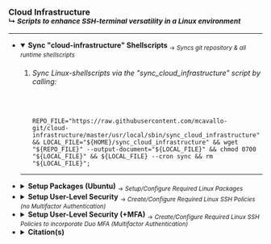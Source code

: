 <!-- ------------------------------------------------------------ ---

This file (on GitHub):

	https://github.com/mcavallo-git/cloud-infrastructure/#sync_cloud_infrastructure

--- ------------------------------------------------------------- -->

<h3 id="cloud-infrastructure">
	Cloud Infrastructure<br />
	<sub>↳ <i id="readme">Scripts to enhance SSH-terminal versatility in a Linux environment</i></sub>
</h3>
<hr />
<ul>

<!-- ------------------------------------------------------------ -->

<li><details open><summary>
		<strong>Sync "cloud-infrastructure" Shellscripts</strong>
		<sub> → <i>Syncs git repository & all runtime shellscripts</i></sub>
	</summary>
	<ol>
		<li>
			<h6 id="">Sync Linux-shellscripts via the "sync_cloud_infrastructure" script by calling:</h6><br />
			<pre id="sync_cloud_infrastructure"><code>REPO_FILE="https://raw.githubusercontent.com/mcavallo-git/cloud-infrastructure/master/usr/local/sbin/sync_cloud_infrastructure" && LOCAL_FILE="${HOME}/sync_cloud_infrastructure" && wget "${REPO_FILE}" --output-document="${LOCAL_FILE}" && chmod 0700 "${LOCAL_FILE}" && ${LOCAL_FILE} --cron sync && rm "${LOCAL_FILE}";</code></pre></li>
	</ol>
<hr /></details></li>

<!-- ------------------------------------------------------------ -->

<li><details><summary>
		<strong>Setup Packages (Ubuntu)</strong>
		<sub> → <i>Setup/Configure Required Linux Packages</i></sub>
	</summary>
	<ol>
		<li>
			<h6>Setup remote utility packages by calling:</h6>
			<pre><code>sudo install_apt_packages;</code></pre>
			<sub>⚠️ This step assumes that <code>/usr/local/bin</code> & <code>/usr/local/sbin</code> have been synced via <code>sync_cloud_infrastructure (from step "Setup Repository Sync")</code></sub>
		</li>
	</ol>
<hr /></details></li>

<!-- ------------------------------------------------------------ -->

<li><details><summary>
		<strong>Setup User-Level Security</strong>
		<sub> → <i>Create/Configure Required Linux SSH Policies (no Multifactor Authentication)</i></sub>
	</summary>
	<ol>
		<li>
			<h6>Create a backup snapshot of EBS Volume via the AWS Dashboard @ https://console.aws.amazon.com/ec2#Snapshots</h6>
		</li><br />
		<li>
			<h6>Modify a given Linux-Instance's SSH-configuration by calling the following:</h6><br />
			<pre><code>SSHD_CONFIG="/etc/ssh/sshd_config"; cp -f "${SSHD_CONFIG}" "${SSHD_CONFIG}.$(date +'%Y%m%d_%H%M%S')"; REPO_FILE="https://raw.githubusercontent.com/mcavallo-git/cloud-infrastructure/master/etc/ssh/sshd_config.no_mfa" && LOCAL_FILE="${SSHD_CONFIG}.no_mfa" && wget "${REPO_FILE}" --output-document="${LOCAL_FILE}" && chmod 0644 "${LOCAL_FILE}" && cp -f "${LOCAL_FILE}" "${SSHD_CONFIG}"; service ssh restart;</code></pre></li>
	</ol>
<hr /></details></li>

<!-- ------------------------------------------------------------ -->

<li><details><summary>
		<strong>Setup User-Level Security (+MFA)</strong>
		<sub> → <i>Create/Configure Required Linux SSH Policies to incorporate Duo MFA (Multifactor Authentication)</i></sub>
	</summary>
	<ol>
		<li>
			<h6>Follow Duo's updated installation guide for their pam_duo module, which may be found @ <b>https://duo.com/docs/duounix</b> → refer to section titled: <b>Install pam_duo</b></h6></li><br />
		<li>
			<h6>Once previous step is complete, run the following line of code to modify the ssh configuration script by [ backing-up the existing script ] & [ updating the script to require public-key AND multifactor authentication ]:</h6>
			<pre><code>SSHD_CONFIG="/etc/ssh/sshd_config"; cp -f "${SSHD_CONFIG}" "${SSHD_CONFIG}.$(date +'%Y%m%d_%H%M%S')"; REPO_FILE="https://raw.githubusercontent.com/mcavallo-git/cloud-infrastructure/master/etc/ssh/sshd_config.mfa" && LOCAL_FILE="${SSHD_CONFIG}.mfa" && wget "${REPO_FILE}" --output-document="${LOCAL_FILE}" && chmod 0644 "${LOCAL_FILE}" && cp -f "${LOCAL_FILE}" "${SSHD_CONFIG}"; service ssh restart;</code></pre>
		</li>
	</ol>
<hr /></details></li>

<!-- ------------------------------------------------------------ -->


<li><details><summary>
		<strong>Citation(s)</strong>
	</summary>
	<ul>
		<li><h4><a href="usr/local/share/man/hier.man"><pre><code>man hier;   # hier - description of the filesystem hierarchy</pre></code></a></h4></li>
		<li><h4><a href="https://linux.die.net/man/7/hier"><pre><code>hier(7) - Linux man page</pre></code></a></h4></li>
		<li><h4><a href="https://en.wikipedia.org/wiki/Filesystem_Hierarchy_Standard"><pre><code>Filesystem Hierarchy Standard (FHS)</pre></code></a></h4></li>
	</ul>
<hr /></details></li>

<!-- ------------------------------------------------------------ -->

</ul>